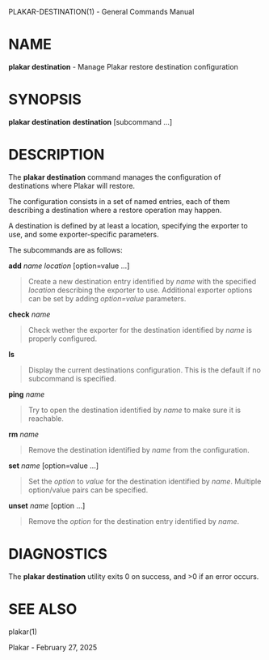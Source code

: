 PLAKAR-DESTINATION(1) - General Commands Manual

# NAME

**plakar destination** - Manage Plakar restore destination configuration

# SYNOPSIS

**plakar destination**
**destination**
\[subcommand&nbsp;...]

# DESCRIPTION

The
**plakar destination**
command manages the configuration of destinations where Plakar will restore.

The configuration consists in a set of named entries, each of them
describing a destination where a restore operation may happen.

A destination is defined by at least a location, specifying the exporter
to use, and some exporter-specific parameters.

The subcommands are as follows:

**add** *name* *location* \[option=value ...]

> Create a new destination entry identified by
> *name*
> with the specified
> *location*
> describing the exporter to use.
> Additional exporter options can be set by adding
> *option=value*
> parameters.

**check** *name*

> Check wether the exporter for the destination identified by
> *name*
> is properly configured.

**ls**

> Display the current destinations configuration.
> This is the default if no subcommand is specified.

**ping** *name*

> Try to open the destination identified by
> *name*
> to make sure it is reachable.

**rm** *name*

> Remove the destination identified by
> *name*
> from the configuration.

**set** *name* \[option=value ...]

> Set the
> *option*
> to
> *value*
> for the destination identified by
> *name*.
> Multiple option/value pairs can be specified.

**unset** *name* \[option ...]

> Remove the
> *option*
> for the destination entry identified by
> *name*.

# DIAGNOSTICS

The **plakar destination** utility exits&#160;0 on success, and&#160;&gt;0 if an error occurs.

# SEE ALSO

plakar(1)

Plakar - February 27, 2025
